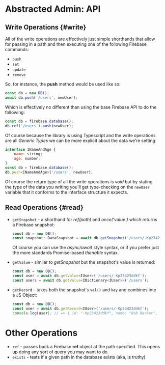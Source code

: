 # Abstracted Admin: API

## Write Operations {#write}

All of the write operations are effectively just simple shorthands that allow for passing in a path and then executing one of the following Firebase commands:

- `push` 
- `set`
- `update`
- `remove`

So, for instance, the **push** method would be used like so:

```js
const db = new DB();
await db.push('/users', newUser);
```

Which is effectively no different than using the base Firebase API to do the following:

```js
const db = firebase.database();
db.ref('/users').push(newUser);
```

Of course because the library is using Typescript and the write operations are all _Generic Types_ we can be more explicit about the data we're setting:
```js
interface INameAndAge {
    name: string;
    age: number;
}
const db = firebase.database();
db.push<INameAndAge>('/users', newUser);
```

Of course the return type of all the write operaitons is _void_ but by stating the type of the data you writing you'll get type-checking on the `newUser` variable that it conforms to the interface structure it expects. 

## Read Operations {#read}

- `getSnapshot` - a shorthand for _ref(path)_ and _once('value')_ which returns a Firebase snapshot:

    ```js
    const db = new DB();
    const snapshot: DataSnapshot = await db.getSnapshot('/users/-Kp23423ddkf');
    ```

    Of course you can use the _async/await_ style syntax, or if you prefer just the more standards Promise-based _thenable_ syntax.

- `getValue` - similar to _getSnapshot_ but the snapshot's value is returned:

    ```js
    const db = new DB();
    const user = await db.getValue<IUser>('/users/-Kp23423ddkf');
    const users = await db.getValue<IDictionary<IUser>>('/users');
    ```

- `getRecord` - takes both the snapshot's `val()` and `key` and combines into a JS Object:

    ```js
    const db = new DB();
    const user = await db.getRecord<IUser>('/users/-Kp23423ddkf');
    console.log(user); // => { id: "-Kp23423ddkf", name: "Bob Barker", ... }
    ```

# Other Operations

- `ref` - passes back a Firebase **ref** object at the path specified. This opens up doing any sort of query you may want to do.
- `exists` - tests if a given path in the database exists (aka, is truthy)
